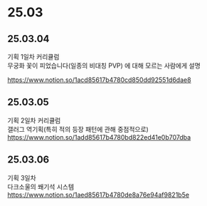 # 25.03
## 25.03.04
기획 1일차 커리큘럼  
무궁화 꽃이 피었습니다(일종의 비대칭 PVP) 에 대해 모르는 사람에게 설명  
  
https://www.notion.so/1acd85617b4780cd850dd92551d6dae8  
  
## 25.03.05
기획 2일차 커리큘럼  
갤러그 역기획(특히 적의 등장 패턴에 관해 중점적으로)
https://www.notion.so/1add85617b4780bd822ed41e0b707dba  
  
## 25.03.06
기획 3일차  
다크소울의 쐐기석 시스템  
https://www.notion.so/1aed85617b4780de8a76e94af9821b5e  
